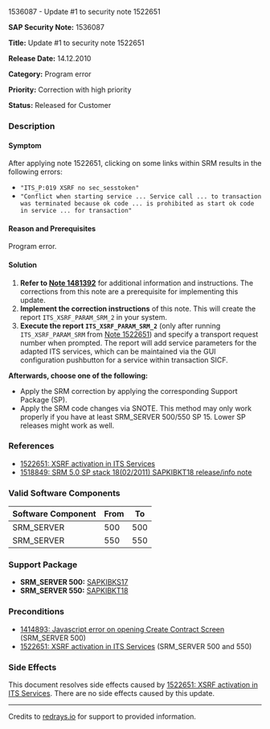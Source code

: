 1536087 - Update #1 to security note 1522651

**SAP Security Note:** 1536087

**Title:** Update #1 to security note 1522651

**Release Date:** 14.12.2010

**Category:** Program error

**Priority:** Correction with high priority

**Status:** Released for Customer

### Description

#### Symptom
After applying note 1522651, clicking on some links within SRM results in the following errors:

- `"ITS_P:019 XSRF no sec_sesstoken"`
- `"Conflict when starting service ... Service call ... to transaction was terminated because ok code ... is prohibited as start ok code in service ... for transaction"`

#### Reason and Prerequisites
Program error.

#### Solution
1. **Refer to [Note 1481392](https://me.sap.com/notes/1481392)** for additional information and instructions. The corrections from this note are a prerequisite for implementing this update.
2. **Implement the correction instructions** of this note. This will create the report `ITS_XSRF_PARAM_SRM_2` in your system.
3. **Execute the report `ITS_XSRF_PARAM_SRM_2`** (only after running `ITS_XSRF_PARAM_SRM` from [Note 1522651](https://me.sap.com/notes/1522651)) and specify a transport request number when prompted. The report will add service parameters for the adapted ITS services, which can be maintained via the GUI configuration pushbutton for a service within transaction SICF.

**Afterwards, choose one of the following:**
- Apply the SRM correction by applying the corresponding Support Package (SP).
- Apply the SRM code changes via SNOTE. This method may only work properly if you have at least SRM_SERVER 500/550 SP 15. Lower SP releases might work as well.

### References

- [1522651: XSRF activation in ITS Services](https://me.sap.com/notes/1522651)
- [1518849: SRM 5.0 SP stack 18(02/2011) SAPKIBKT18 release/info note](https://me.sap.com/notes/1518849)

### Valid Software Components

| Software Component | From | To  |
|--------------------|------|-----|
| SRM_SERVER         | 500  | 500 |
| SRM_SERVER         | 550  | 550 |

### Support Package

- **SRM_SERVER 500:** [SAPKIBKS17](https://me.sap.com/supportpackage/SAPKIBKS17)
- **SRM_SERVER 550:** [SAPKIBKT18](https://me.sap.com/supportpackage/SAPKIBKT18)

### Preconditions

- [1414893: Javascript error on opening Create Contract Screen](https://me.sap.com/notes/1414893) (SRM_SERVER 500)
- [1522651: XSRF activation in ITS Services](https://me.sap.com/notes/1522651) (SRM_SERVER 500 and 550)

### Side Effects

This document resolves side effects caused by [1522651: XSRF activation in ITS Services](https://me.sap.com/notes/1522651). There are no side effects caused by this update.

---

Credits to [redrays.io](https://redrays.io) for support to provided information.